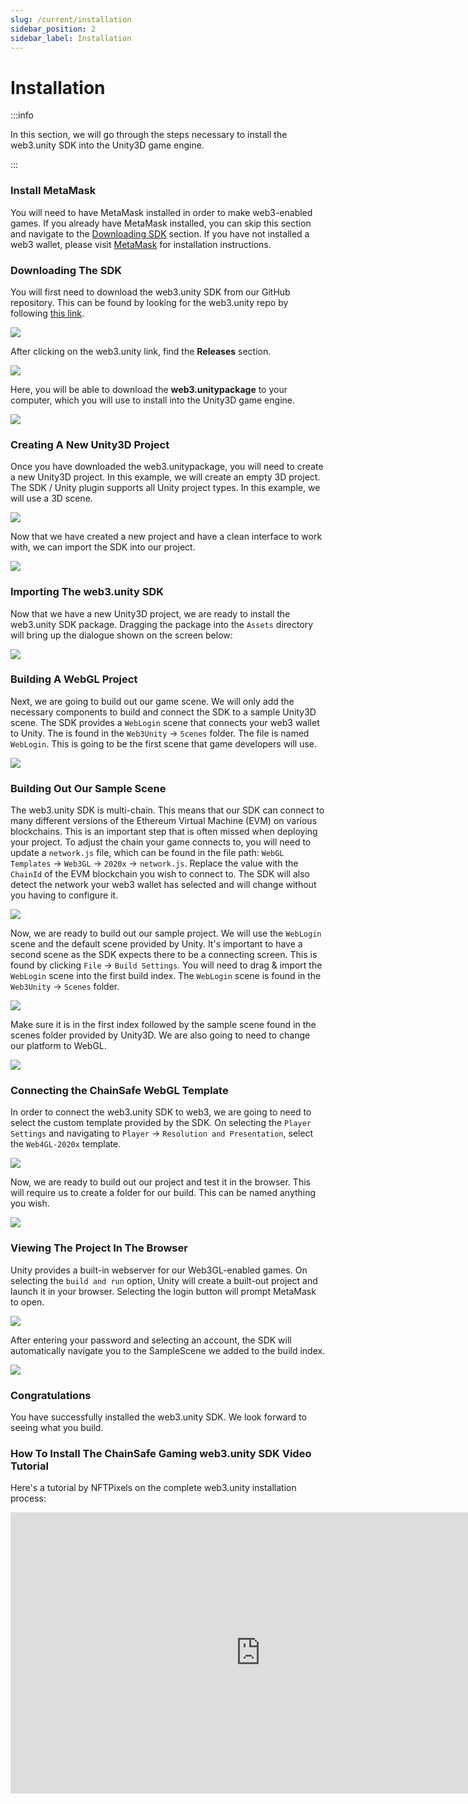 ```yaml
---
slug: /current/installation
sidebar_position: 2
sidebar_label: Installation
---
```



# Installation

:::info

In this section, we will go through the steps necessary to install the web3.unity SDK into the Unity3D game engine.

:::

### Install MetaMask

You will need to have MetaMask installed in order to make web3-enabled games. If you already have MetaMask installed, you can skip this section and navigate to the [Downloading SDK](#downloading-the-sdk) section. If you have not installed a web3 wallet, please visit [MetaMask](https://t.co/8UNUrkShG6) for installation instructions.&#x20;

### Downloading The SDK

You will first need to download the web3.unity SDK from our GitHub repository. This can be found by looking for the web3.unity repo by following [this link](https://github.com/chainsafe).&#x20;

![](v2Assets/step1.png)

After clicking on the web3.unity link, find the **Releases** section. 

![](v2Assets/step2.png)

Here, you will be able to download the **web3.unitypackage** to your computer, which you will use to install into the Unity3D game engine.

![](v2Assets/step3.png)

### Creating A New Unity3D Project

Once you have downloaded the web3.unitypackage, you will need to create a new Unity3D project. In this example, we will create an empty 3D project. The SDK / Unity plugin supports all Unity project types. In this example, we will use a 3D scene.

&#x20;

![](v2Assets/new_project.png)

Now that we have created a new project and have a clean interface to work with, we can import the SDK into our project.

![](v2Assets/step4.png)

### Importing The web3.unity SDK

Now that we have a new Unity3D project, we are ready to install the web3.unity SDK package. Dragging the package into the `Assets` directory will bring up the dialogue shown on the screen below:

![](v2Assets/step5.png)

### Building A WebGL Project

Next, we are going to build out our game scene. We will only add the necessary components to build and connect the SDK to a sample Unity3D scene. The SDK provides a `WebLogin` scene that connects your web3 wallet to Unity. The is found in the `Web3Unity` -> `Scenes` folder. The file is named `WebLogin`. This is going to be the first scene that game developers will use.

![](<v2Assets/WebLogin.png>)

### Building Out Our Sample Scene

The web3.unity SDK is multi-chain. This means that our SDK can connect to many different versions of the Ethereum Virtual Machine (EVM) on various blockchains. This is an important step that is often missed when deploying your project. To adjust the chain your game connects to, you will need to update a `network.js` file, which can be found in the file path: `WebGL Templates` -> `Web3GL` -> `2020x` -> `network.js`. Replace the value with the `ChainId` of the EVM blockchain you wish to connect to. The SDK will also detect the network your web3 wallet has selected and will change without you having to configure it.

&#x20;

![](<v2Assets/step7.png>)

Now, we are ready to build out our sample project. We will use the `WebLogin` scene and the default scene provided by Unity. It's important to have a second scene as the SDK expects there to be a connecting screen. This is found by clicking `File` -> `Build Settings`. You will need to drag & import the `WebLogin` scene into the first build index. The `WebLogin` scene is found in the `Web3Unity` -> `Scenes` folder.

![](v2Assets/WebLogin.png)

Make sure it is in the first index followed by the sample scene found in the scenes folder provided by Unity3D. We are also going to need to change our platform to WebGL.

![](v2Assets/step8.png)

### Connecting the ChainSafe WebGL Template

In order to connect the web3.unity SDK to web3, we are going to need to select the custom template provided by the SDK.  On selecting the `Player Settings` and navigating to `Player` -> `Resolution and Presentation`, select the `Web4GL-2020x` template.&#x20;

![](v2Assets/step9.png)

Now, we are ready to build out our project and test it in the browser. This will require us to create a folder for our build. This can be named anything you wish.

![](v2Assets/step10.png)

### Viewing The Project In The Browser

Unity provides a built-in webserver for our Web3GL-enabled games. On selecting the `build and run` option, Unity will create a built-out project and launch it in your browser. Selecting the login button will prompt MetaMask to open.&#x20;

![](v2Assets/sign_in_metamask.png)

After entering your password and selecting an account, the SDK will automatically navigate you to the SampleScene we added to the build index.

![](v2Assets/empty_login_scene.png)

### Congratulations

You have successfully installed the web3.unity SDK. We look forward to seeing what you build.

### How To Install The ChainSafe Gaming web3.unity SDK Video Tutorial

Here's a tutorial by NFTPixels on the complete web3.unity installation process: 
<iframe width="800" height="450" src="https://www.youtube.com/embed/9QtcXo_6izw?list=PLPn3rQCo3XrMkgAqFRtih9xGIKciD0b0N" title="How To Install The ChainSafe Gaming web3.unity SDK" frameborder="0" allow="accelerometer; autoplay; clipboard-write; encrypted-media; gyroscope; picture-in-picture; web-share" allowfullscreen></iframe>

